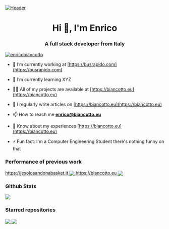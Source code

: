 [![Header](https://raw.githubusercontent.com/enricBiancott0/enricBiancott0/images/header.png "Header")](https://biancotto.eu/)
<h1 align="center">Hi 👋, I'm Enrico</h1>
<h3 align="center">A full stack developer from Italy</h3>

<p align="left"> <a href="https://twitter.com/enricobiancotto" target="blank"><img src="https://img.shields.io/twitter/follow/enricobiancotto?logo=twitter&style=for-the-badge" alt="enricobiancotto" /></a></p>

- 🔭 I’m currently working at [https://busrapido.com](https://busrapido.com)

- 🌱 I’m currently learning XYZ

- 👨‍💻 All of my projects are available at [https://biancotto.eu](https://biancotto.eu)

- 📝 I regularly write articles on [https://biancotto.eu](https://biancotto.eu)

- 📫 How to reach me **enrico@biancotto.eu**

- 📄 Know about my experiences [https://biancotto.eu](https://biancotto.eu)

- ⚡ Fun fact: I'm a Computer Engineering Student there's nothing funny on that

<h3 align="left">Performance of previous work</h3>
<a href="https://jesolosandonabasket.it">
  https://jesolosandonabasket.it
  <img align="center" src="https://github.com/enricBiancott0/enricBiancott0/images/jsdbDesktopPagespeed.svg">
</a>
<a href="https://biancotto.eu">
  https://biancotto.eu
  <img align="center" src="https://github.com/enricBiancott0/enricBiancott0/images/biancottoPagespeed.svg">
</a>


<!--Github Stats-->
<h3 align="left">Github Stats</h3>
<img align="center" src="https://github-readme-stats.vercel.app/api/?username=enricBiancott0&theme=github_dark " />

<h3 alig="left">Starred repositories</h3>
<!--Starred repositories-->
<a href="https://github.com/enricBiancott0/dijkstra">
  <img align="center" src="https://github-readme-stats.vercel.app/api/pin/?username=enricBiancott0&repo=dijkstra&theme=github_dark" />
</a>
<a href="https://github.com/enricBiancott0/vad">
  <img align="center" src="https://github-readme-stats.vercel.app/api/pin/?username=enricBiancott0&repo=vad&theme=github_dark" />
</a>

<br />
